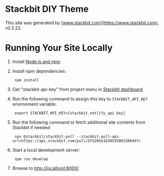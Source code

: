 # Stackbit DIY Theme

This site was generated by [www.stackbit.com](https://www.stackbit.com), v0.3.22.

# Running Your Site Locally

1. Install [Node.js and npm](https://nodejs.org/en/)

1. Install npm dependencies:

        npm install

1. Get "stackbit-api-key" from project menu in [Stackbit dashboard](https://app.stackbit.com/dashboard)

1. Run the following command to assign this key to `STACKBIT_API_KEY` environment variable:

        export STACKBIT_API_KEY={stackbit_netlify_api_key}

1. Run the following command to fetch additional site contents from Stackbit if needed:

        npx @stackbit/stackbit-pull --stackbit-pull-api-url=https://api.stackbit.com/pull/5f5285e1630535001586d4fc

1. Start a local development server:

        npm run develop

1. Browse to [http://localhost:8000/](http://localhost:8000/)
